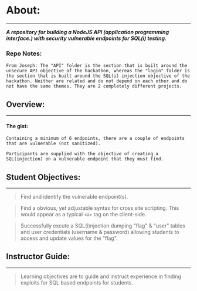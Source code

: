 # About:
---
__*A repository for building a NodeJS API (application programming interface.) with security vulnerable endpoints for SQL(i) testing.*__

### Repo Notes:
    From Joseph: The "API" folder is the section that is built around the unsecure API objective of the hackathon, whereas the "login" folder is the section that is built around the SQL(i) injection objective of the hackathon. Neither are related and do not depend on each other and do not have the same themes. They are 2 completely different projects.

## Overview:
---

#### The gist:
    Containing a minimum of 6 endpoints, there are a couple of endpoints that are vulnerable (not sanitized).

    Participants are supplied with the objective of creating a SQL(injection) on a vulnerable endpoint that they must find.

## Student Objectives:
---
> Find and identify the vulnerable endpoint(s).

> Find a obvious, yet adjustable syntax for cross site scripting. This would appear as a typical ```<a>``` tag on the client-side.

> Successfully excute a SQL(i)njection dumping "flag" & "user" tables and user credentials (username & password) allowing students to access and update values for the "flag".

## Instructor Guide:
---
> Learning objectives are to guide and instruct experience in finding exploits for SQL based endpoints for students.